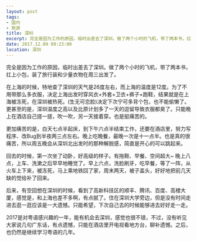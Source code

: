 ```yaml
---
layout: post
tags: 
- 国内
- 旅游
title: 深圳
excerpt: 完全是因为工作的原因，临时出差去了深圳。做了两个小时的飞机，带了两本书，扛上小包，装了旅行装和少量衣物在周二出发了。
date: 2017.12.09 09:23:00
location: 深圳
---
```


完全是因为工作的原因，临时出差去了深圳。做了两个小时的飞机，带了两本书，扛上小包，装了旅行装和少量衣物在周三出发了。

在上海的时候，特地查了深圳的天气是26度左右，而上海的温度是12度。为了不用带那么多衣服，决定上海出发时穿风衣+外套+卫衣+裤子+跑鞋，结果就是在上海被冻死，在深圳被热死。(生无可恋脸)决定下次宁可多背个包，也不能偷懒了。更甚至的是，深圳温度之高以及比原计划多了一天的逗留导致衣服都臭了。只能晚上在酒店自己搓一搓，吹一吹，另一天接着穿。也是挺痛苦的。

更加痛苦的是，白天七点半起床，到下午六点半结束工作，还要在酒店里，努力写程序、改Bug到半夜两三点左右。晚上吃晚餐，最晚一次是十一点半。也是真的很痛苦，所以周五晚会从深圳北出发时的那种解脱感，简直是开心的可以跳起来。

回去的时候，第一次坐了动卧，好高级的样子。有拖鞋、早餐、空间超大~ 晚上八点，上车、洗漱之后早早地睡觉了。早上六点，洗脸刷牙，吃早餐，等了一阵，从火车上下来，被冻死，马上乘地铁回了家，周末两天，被子盖头，好好地把前几天缺的觉给补了回来。

后来，有空回想在深圳的时候，看到了高新科技区的顺丰、腾讯、百度、高楼大厦，感觉是，和上海也差不多啊，有点腻了。住在深圳大学旁边，但是没有时间走进去逛一逛应该是一大遗憾。只能希望，下次自己去的时候能够进去好好走一走。

2017是对粤语感兴趣的一年，能有机会去深圳，感觉也很不错，不过，没有听见大家说几句广东话，有点遗憾，只能在酒店里开电视看地方台，聊补遗憾。之后，也仍然是继续学习粤语的几年。